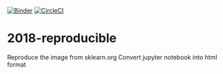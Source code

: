 [![Binder](https://mybinder.org/badge.svg)](https://mybinder.org/v2/gh/ketrint/2018-reproducible/master?filepath=task_0.ipynb)
[![CircleCI](https://circleci.com/gh/ketrint/2018-reproducible/tree/master.svg?style=svg)](https://circleci.com/gh/ketrint/2018-reproducible/tree/master)

# 2018-reproducible

Reproduce the image from sklearn.org 
Convert jupyter notebook into html format
